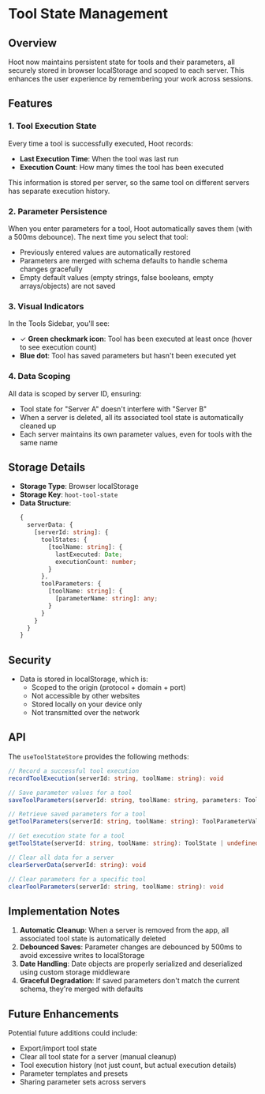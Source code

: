 # Tool State Management

## Overview

Hoot now maintains persistent state for tools and their parameters, all securely stored in browser localStorage and scoped to each server. This enhances the user experience by remembering your work across sessions.

## Features

### 1. Tool Execution State

Every time a tool is successfully executed, Hoot records:
- **Last Execution Time**: When the tool was last run
- **Execution Count**: How many times the tool has been executed

This information is stored per server, so the same tool on different servers has separate execution history.

### 2. Parameter Persistence

When you enter parameters for a tool, Hoot automatically saves them (with a 500ms debounce). The next time you select that tool:
- Previously entered values are automatically restored
- Parameters are merged with schema defaults to handle schema changes gracefully
- Empty default values (empty strings, false booleans, empty arrays/objects) are not saved

### 3. Visual Indicators

In the Tools Sidebar, you'll see:
- ✓ **Green checkmark icon**: Tool has been executed at least once (hover to see execution count)
- **Blue dot**: Tool has saved parameters but hasn't been executed yet

### 4. Data Scoping

All data is scoped by server ID, ensuring:
- Tool state for "Server A" doesn't interfere with "Server B"
- When a server is deleted, all its associated tool state is automatically cleaned up
- Each server maintains its own parameter values, even for tools with the same name

## Storage Details

- **Storage Type**: Browser localStorage
- **Storage Key**: `hoot-tool-state`
- **Data Structure**:
  ```typescript
  {
    serverData: {
      [serverId: string]: {
        toolStates: {
          [toolName: string]: {
            lastExecuted: Date;
            executionCount: number;
          }
        },
        toolParameters: {
          [toolName: string]: {
            [parameterName: string]: any;
          }
        }
      }
    }
  }
  ```

## Security

- Data is stored in localStorage, which is:
  - Scoped to the origin (protocol + domain + port)
  - Not accessible by other websites
  - Stored locally on your device only
  - Not transmitted over the network

## API

The `useToolStateStore` provides the following methods:

```typescript
// Record a successful tool execution
recordToolExecution(serverId: string, toolName: string): void

// Save parameter values for a tool
saveToolParameters(serverId: string, toolName: string, parameters: ToolParameterValues): void

// Retrieve saved parameters for a tool
getToolParameters(serverId: string, toolName: string): ToolParameterValues | undefined

// Get execution state for a tool
getToolState(serverId: string, toolName: string): ToolState | undefined

// Clear all data for a server
clearServerData(serverId: string): void

// Clear parameters for a specific tool
clearToolParameters(serverId: string, toolName: string): void
```

## Implementation Notes

1. **Automatic Cleanup**: When a server is removed from the app, all associated tool state is automatically deleted
2. **Debounced Saves**: Parameter changes are debounced by 500ms to avoid excessive writes to localStorage
3. **Date Handling**: Date objects are properly serialized and deserialized using custom storage middleware
4. **Graceful Degradation**: If saved parameters don't match the current schema, they're merged with defaults

## Future Enhancements

Potential future additions could include:
- Export/import tool state
- Clear all tool state for a server (manual cleanup)
- Tool execution history (not just count, but actual execution details)
- Parameter templates and presets
- Sharing parameter sets across servers


